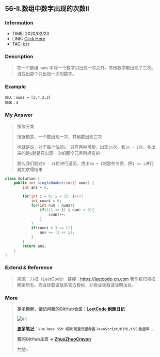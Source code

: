 ## 56-II.数组中数字出现的次数II

### Information

* TIME: 2020/02/23
* LINK: [Click Here](https://leetcode-cn.com/problems/shu-zu-zhong-shu-zi-chu-xian-de-ci-shu-ii-lcof/)
* TAG: `bit`

### Description

> 在一个数组 `nums` 中除一个数字只出现一次之外，其他数字都出现了三次。请找出那个只出现一次的数字。

### Example

```text
输入：nums = [3,4,3,3]
输出：4
```

### My Answer

> 按位分类
>
> 根据题意，一个数出现一次，其他数出现三次
>
> 也就是说，对于每个位的`1`，只有两种可能，出现`3n`次，和`3n + 1`次，多出来的是`1`就是只出现一次的那个元素所拥有的
>
> 那么我们就对`0 - 31`位进行遍历，找出`3n + 1`的那些位置，把`1 << i`进行累加求得结果

```java
class Solution {
    public int singleNumber(int[] nums) {
        int ans = 0;

        for(int i = 0; i < 32; i++){
            int count = 0;
            for(int num : nums){
                if(((1 << i) & num) > 0){
                    count++;
                }
            }
            if(count % 3 == 1){
                ans += (1 << i);
            }
        }
        return ans;
    }
}
```

### Extend & Reference

> 来源：力扣（LeetCode）
> 链接：https://leetcode-cn.com
> 著作权归领扣网络所有。商业转载请联系官方授权，非商业转载请注明出处。

### More

> **更多题解，请访问我的GitHub仓库：[LeetCode 刷题日记](https://github.com/ZhuoZhuoCrayon/my-Nodes/blob/master/Daily/README_2020.md)**
>
> ![alt](https://raw.githubusercontent.com/ZhuoZhuoCrayon/my-Nodes/master/Daily/img/mynode.png)
>
> [**更多笔记**](https://github.com/ZhuoZhuoCrayon/my-Nodes)：**`Vue` `Java SSM 框架` `阿里云服务器` `JavaScript/HTML/CSS`   `数据库` ...**
>
> **我的GitHub主页 -> [ZhuoZhuoCrayon](https://github.com/ZhuoZhuoCrayon)**
>
> 共勉~

